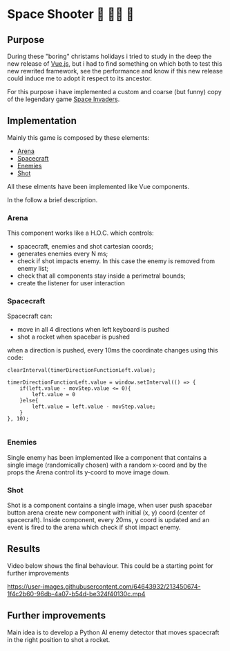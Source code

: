 # Space Shooter  🎅 🧙‍♀️ 🔫

## Purpose
During these "boring" christams holidays i tried to study in the deep the new release of [Vue.js](https://vuejs.org/), but i had to find something on which both to test this new rewrited framework, see the performance and know if this new release could induce me to adopt it respect to its ancestor.<br/> 

For this purpose i have implemented a custom and coarse (but funny) copy of the legendary game [Space Invaders](https://en.wikipedia.org/wiki/Space_Invaders).<br/>

## Implementation

Mainly this game is composed by these elements:
- [Arena](#arena)
- [Spacecraft](#spacecraft)
- [Enemies](#enemies)
- [Shot](#enemies)

All these elments have been implemented like Vue components.

In the follow a brief description.

### Arena

This component works like a H.O.C. which controls:
- spacecraft, enemies and shot cartesian coords;
- generates enemies every N ms;
- check if shot impacts enemy. In this case the enemy is removed from enemy list;
- check that all components stay inside a perimetral bounds;
- create the listener for user interaction

### Spacecraft

Spacecraft can:
- move in all 4 directions when left keyboard is pushed
- shot a rocket when spacebar is pushed

when a direction is pushed, every 10ms the coordinate changes using this code:

```
clearInterval(timerDirectionFunctionLeft.value);

timerDirectionFunctionLeft.value = window.setInterval(() => {
    if(left.value - movStep.value <= 0){
        left.value = 0
    }else{
        left.value = left.value - movStep.value;    
    }
}, 10);
        
```

### Enemies

Single enemy has been implemented like a component that contains a single image (randomically chosen) with a random x-coord and by the props the Arena control its y-coord to move image down.

### Shot

Shot is a component contains a single image, when user push spacebar button arena create new component with initial (x, y) coord (center of spacecraft).
Inside component, every 20ms, y coord is updated and an event is fired to the arena which check if shot impact enemy. 

## Results

Video below shows the final behaviour.
This could be a starting point for further improvements

https://user-images.githubusercontent.com/64643932/213450674-1f4c2b60-96db-4a07-b54d-be324f40130c.mp4

## Further improvements

Main idea is to develop a Python AI enemy detector that moves spacecraft in the right position to shot a rocket.
